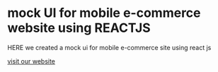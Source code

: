 # mock UI for mobile e-commerce website using REACTJS
HERE we created a mock ui for mobile e-commerce site
using react js  

[visit our website ](https://obscure-escarpment-11746.herokuapp.com/)



